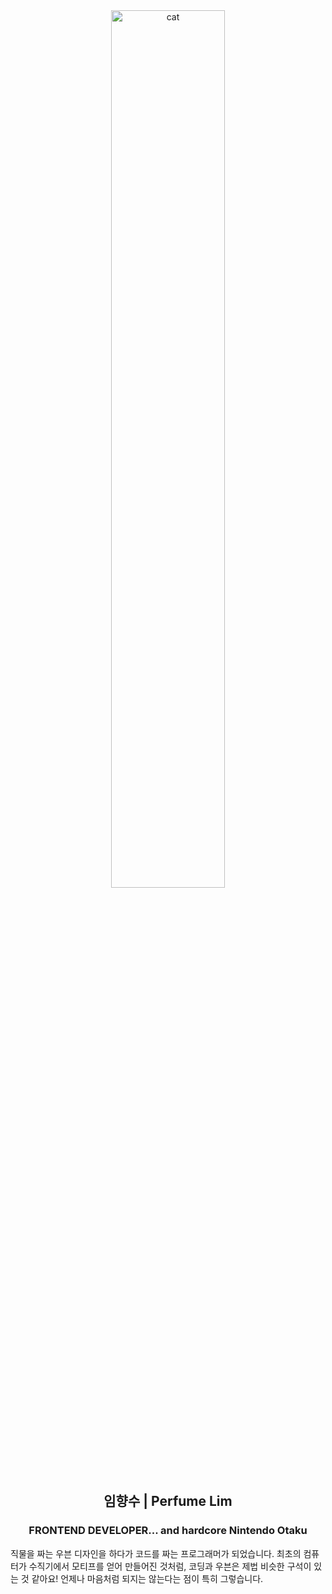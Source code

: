 <div align="center">
<img src='https://velog.velcdn.com/images/perfumellim/post/1c24c04a-ae39-4c4e-af74-a79f595d05b6/image.jpeg' alt="cat" width="60%">
</div>
<div align="center">
<h2>임향수 | Perfume Lim</h2>
<h3>FRONTEND DEVELOPER<span>... and hardcore Nintendo Otaku</span></h3>
</div>
<div align="left">
<p>직물을 짜는 우븐 디자인을 하다가 코드를 짜는 프로그래머가 되었습니다. 최초의 컴퓨터가 수직기에서 모티프를 얻어 만들어진 것처럼, 코딩과 우븐은 제법 비슷한 구석이 있는 것 같아요! 언제나 마음처럼 되지는 않는다는 점이 특히 그렇습니다.</p>
</div>

